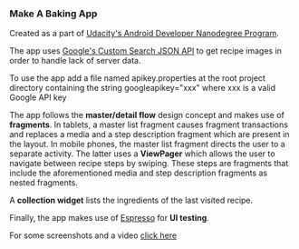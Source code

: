 ### Make A Baking App

Created as a part of [Udacity's Android Developer Nanodegree Program](https://www.udacity.com/course/android-developer-nanodegree-by-google--nd801).

The app uses [Google's Custom Search JSON API](https://developers.google.com/custom-search/) to get recipe
images in order to handle lack of server data.

To use the app add a file named apikey.properties at the root project directory containing the string
googleapikey="xxx"
where xxx is a valid Google API key

The app follows the **master/detail flow** design concept and makes use of **fragments**.
In tablets, a master list fragment causes fragment transactions and replaces a media and a step
description fragment which are present in the layout.
In mobile phones, the master list fragment directs the user to a separate activity. The latter uses
a **ViewPager** which allows the user to navigate between recipe steps by swiping. These steps are
fragments that include the aforementioned media and step description fragments as nested fragments.

A **collection widget** lists the ingredients of the last visited recipe.

Finally, the app makes use of [Espresso](https://developer.android.com/training/testing/espresso/) for **UI testing**.

For some screenshots and a video [click here](https://drive.google.com/open?id=1kw5RLf5YrrPw3ref5RDEcCv6_Ku2TH8g)